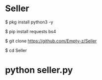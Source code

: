 # Seller

$ pkg install python3 -y

$ pip install requests bs4

$ git clone https://github.com/Empty-z/Seller

$ cd Seller

# python seller.py
